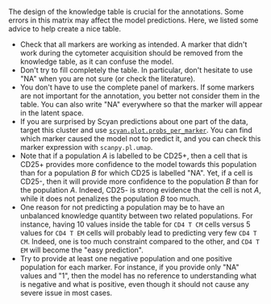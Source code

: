 The design of the knowledge table is crucial for the annotations. Some errors in this matrix may affect the model predictions. Here, we listed some advice to help create a nice table.

- Check that all markers are working as intended. A marker that didn't work during the cytometer acquisition should be removed from the knowledge table, as it can confuse the model.
- Don't try to fill completely the table. In particular, don't hesitate to use "NA" when you are not sure (or check the literature).
- You don't have to use the complete panel of markers. If some markers are not important for the annotation, you better not consider them in the table. You can also write "NA" everywhere so that the marker will appear in the latent space.
- If you are surprised by Scyan predictions about one part of the data, target this cluster and use [`scyan.plot.probs_per_marker`](../api/probs_per_marker.md). You can find which marker caused the model not to predict it, and you can check this marker expression with `scanpy.pl.umap`.
- Note that if a population $A$ is labelled to be CD25+, then a cell that is CD25+ provides more confidence to the model towards this population than for a population $B$ for which CD25 is labelled "NA". Yet, if a cell is CD25-, then it will provide more confidence to the population $B$ than for the population $A$. Indeed, CD25- is strong evidence that the cell is not $A$, while it does not penalizes the population $B$ too much.
- One reason for not predicting a population may be to have an unbalanced knowledge quantity between two related populations. For instance, having 10 values inside the table for `CD4 T CM` cells versus 5 values for `CD4 T EM` cells will probably lead to predicting very few `CD4 T CM`. Indeed, one is too much constraint compared to the other, and `CD4 T EM` will become the "easy prediction".
- Try to provide at least one negative population and one positive population for each marker. For instance, if you provide only "NA" values and "1", then the model has no reference to understanding what is negative and what is positive, even though it should not cause any severe issue in most cases.
